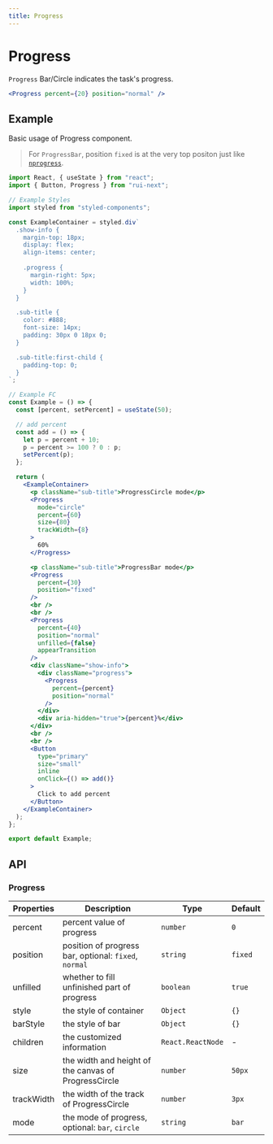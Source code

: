 ```yaml
---
title: Progress
---
```


# Progress

`Progress` Bar/Circle indicates the task's progress.

```jsx
<Progress percent={20} position="normal" />
```

## Example

Basic usage of Progress component.

> For `ProgressBar`, position `fixed` is at the very top positon just like [`nprogress`](https://www.npmjs.com/package/nprogress).

```jsx live=local
import React, { useState } from "react";
import { Button, Progress } from "rui-next";

// Example Styles
import styled from "styled-components";

const ExampleContainer = styled.div`
  .show-info {
    margin-top: 18px;
    display: flex;
    align-items: center;
    
    .progress {
      margin-right: 5px;
      width: 100%;
    }
  }

  .sub-title {
    color: #888;
    font-size: 14px;
    padding: 30px 0 18px 0;
  }

  .sub-title:first-child {
    padding-top: 0;
  }
`;

// Example FC
const Example = () => {
  const [percent, setPercent] = useState(50);

  // add percent
  const add = () => {
    let p = percent + 10;
    p = percent >= 100 ? 0 : p;
    setPercent(p);
  };

  return (
    <ExampleContainer>
      <p className="sub-title">ProgressCircle mode</p>
      <Progress
        mode="circle"
        percent={60}
        size={80}
        trackWidth={8}
      >
        60%
      </Progress>

      <p className="sub-title">ProgressBar mode</p>
      <Progress
        percent={30}
        position="fixed"
      />
      <br />
      <br />
      <Progress
        percent={40}
        position="normal"
        unfilled={false}
        appearTransition
      />
      <div className="show-info">
        <div className="progress">
          <Progress
            percent={percent}
            position="normal"
          />
        </div>
        <div aria-hidden="true">{percent}%</div>
      </div>
      <br />
      <br />
      <Button
        type="primary"
        size="small"
        inline
        onClick={() => add()}
      >
        Click to add percent
      </Button>
    </ExampleContainer>
  );
};

export default Example;
```

## API

### Progress

Properties | Description | Type | Default
-----------|------------|------|--------
| percent | percent value of progress | `number` | `0` |
| position | position of progress bar, optional: `fixed`, `normal` | `string` | `fixed` |
| unfilled | whether to fill unfinished part of progress | `boolean` | `true` |
| style | the style of container | `Object` | `{}` |
| barStyle | the style of bar | `Object` | `{}` |
| children | the customized information | `React.ReactNode` | - |
| size | the width and height of the canvas of ProgressCircle | `number` | `50px` |
| trackWidth | the width of the track of ProgressCircle | `number` | `3px` |
| mode | the mode of progress, optional: `bar`, `circle` | `string` | `bar` |
